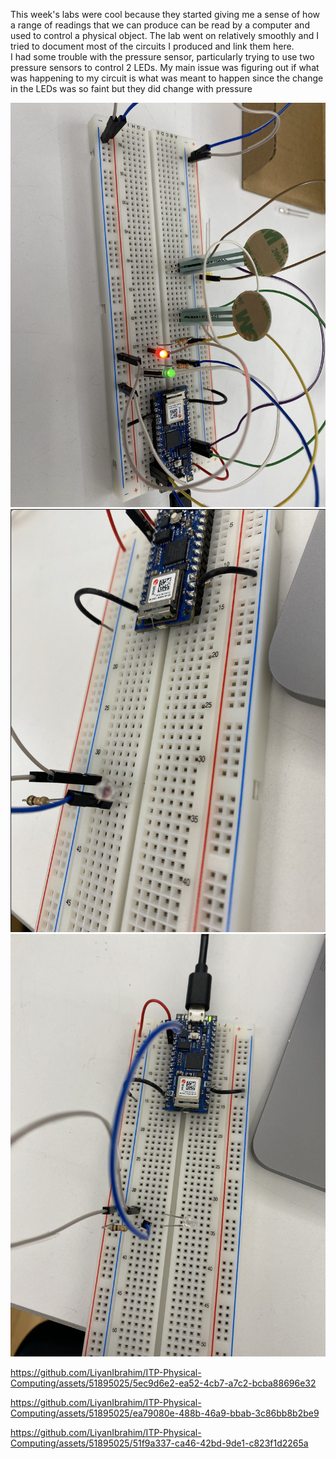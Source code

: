 This week's labs were cool because they started giving me a sense of how a range of readings that we can produce can be read by a computer and used to control a physical object. The lab went on relatively smoothly and I tried to document most of the circuits I produced and link them here. 
</br> 
I had some trouble with the pressure sensor, particularly trying to use two pressure sensors to control 2 LEDs. My main issue was figuring out if what was happening to my circuit is what was meant to happen since the change in the LEDs was so faint but they did change with pressure 

![](https://github.com/LiyanIbrahim/ITP-Physical-Computing/blob/main/Week2/Screenshot%202023-09-24%20at%203.35.30%20PM.png)
![](https://github.com/LiyanIbrahim/ITP-Physical-Computing/blob/main/Week2/Screenshot%202023-09-24%20at%203.35.45%20PM.png)
![](https://github.com/LiyanIbrahim/ITP-Physical-Computing/blob/main/Week2/Screenshot%202023-09-24%20at%203.35.58%20PM.png)


https://github.com/LiyanIbrahim/ITP-Physical-Computing/assets/51895025/5ec9d6e2-ea52-4cb7-a7c2-bcba88696e32

https://github.com/LiyanIbrahim/ITP-Physical-Computing/assets/51895025/ea79080e-488b-46a9-bbab-3c86bb8b2be9

https://github.com/LiyanIbrahim/ITP-Physical-Computing/assets/51895025/51f9a337-ca46-42bd-9de1-c823f1d2265a


